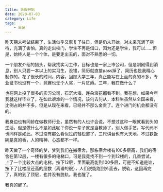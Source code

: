 ```yaml
---
title: 暑假开始
date: 2020-07-03
category: Life
tags:
    - 日记
---
```


昨天期末考试结束了，生活似乎又恢复了往日，但是仍未开始。对未来充满了期待，充满了害怕，真的走出校门，学生不再是借口，因为还是学生，我可以......但是，始终人是一个个体，是要走出去的，面对不熟悉的一切。

一个朋友介绍的猎头，帮我找实习工作，目标也是一家上市公司，但是刚刚得到消息，别人只要一本以上的实习生，没错，简历就直接pass掉了。简历也是我精心制作的，花了很长的时间，内容，回顾大学三年，真正能写在上面的真的不多，专业证书也没有一个，竞赛也无个人奖，一片贫瘠。三年，我在做什么？

也在网上投了很多的实习公司，石沉大海，连朵浪花都看不到。我在想，如果今年我就这样毕业了，在如此艰难的一个情况，该何去何从，本科生虽然从全国来看，比例占的并不多，但是从现在来看，已经并不那么金贵了。连个进门的机会都没有的。

我身边也有同龄在做教师行业，虽然有的人也许会说，不想过这种一眼就看到头的生活，但是做什么不是如此呢？你说一辈子就是当教师了，别人做手艺，写代码不也同样是如此。不过没有那么看似过的轻松罢了，三尺讲台也有大天地。不过铁饭碗是真的香，人的精神、心态都不一样。

昨天做了一个奇怪的梦，梦到我们在搬宿舍，那栋宿舍楼有100多层高，我们的宿舍在第12层，一楼有很多的电梯口，可是我竟找不到一个到12楼的，几番尝试，上了一个比较大点的电梯，按下12层，里面最高能到100多层，可是不知道是谁，按下了比楼层还高的层数（离谱的很），人们说能跑到外面去，脱轨，这回再完了，真的到了顶层，也并没有脱轨，我也醒了。

我真的醒了。